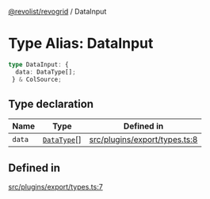[@revolist/revogrid](README.md) / DataInput

# Type Alias: DataInput

```ts
type DataInput: {
  data: DataType[];
 } & ColSource;
```

## Type declaration

| Name | Type | Defined in |
| ------ | ------ | ------ |
| `data` | [`DataType`](TypeAlias.DataType.md)[] | [src/plugins/export/types.ts:8](https://github.com/revolist/revogrid/blob/f56bf50e3d2048c8d7f3081240be2216cdbe01d4/src/plugins/export/types.ts#L8) |

## Defined in

[src/plugins/export/types.ts:7](https://github.com/revolist/revogrid/blob/f56bf50e3d2048c8d7f3081240be2216cdbe01d4/src/plugins/export/types.ts#L7)
